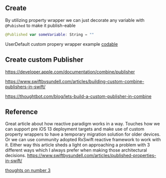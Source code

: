 

## Create

By utilizing property wrapper we can just decorate any variable with `@Pubished` to make it publish-eable

```swift
@Published var someVariable: String = ""
```

UserDefault custom propery wrapper example [codable](codable.md)





## Create custom Publisher

https://developer.apple.com/documentation/combine/publisher



https://www.swiftbysundell.com/articles/building-custom-combine-publishers-in-swift/

https://thoughtbot.com/blog/lets-build-a-custom-publisher-in-combine


## Reference

Great article about how reactive paradigm works in a way. Touches how we can support pre iOS 13 deployment targets and make use of custom property wrappers to have a temporary migration solution for older devices. Or we can use community adopted RxSwift reactive framework to work with it. Either way this article sheds a light on approaching a problem with 3 different ways which I always prefer when making those architectural decisions.
https://www.swiftbysundell.com/articles/published-properties-in-swift/ 

[thoughts on number 3](ReadME_thoughts.md)

